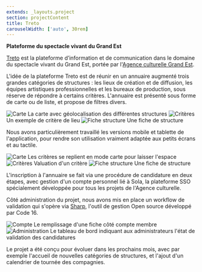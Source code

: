 ```yaml
---
extends: _layouts.project
section: projectContent
title: Treto
carouselWidth: ['auto', 30rem]
---
```


**Plateforme du spectacle vivant du Grand Est**

[Treto](https://treto.fr/) est la plateforme d’information et de communication dans le domaine du spectacle vivant du Grand Est, portée par l'[Agence culturelle Grand Est](https://culturegrandest.fr/).

L'idée de la plateforme Treto est de réunir en un annuaire augmenté trois grandes catégories de structures : les lieux de création et de diffusion, les équipes artistiques professionnelles et les bureaux de production, sous réserve de répondre à certains critères. L'annuaire est présenté sous forme de carte ou de liste, et propose de filtres divers.

![Carte](/assets/img/treto/map.png)
La carte avec géolocalisation des différentes structures
![Critères](/assets/img/treto/criteria.png)
Un exemple de critère de lieu
![Fiche structure](/assets/img/treto/show.png)
Une fiche de structure

Nous avons particulièrement travaillé les versions mobile et tablette de l'application, pour rendre son utilisation vraiment adaptée aux petits écrans et au tactile.

![Carte](/assets/img/treto/xs/map.png)
Les critères se replient en mode carte pour laisser l'espace
![Critères](/assets/img/treto/xs/criteria.png)
Valuation d'un critère
![Fiche structure](/assets/img/treto/xs/show.png)
Une fiche de structure

L'inscription à l'annuaire se fait via une procédure de candidature en deux étapes, avec gestion d'un compte personnel lié à Sola, la plateforme SSO spécialement développée pour tous les projets de l'Agence culturelle.

Côté administration du projet, nous avons mis en place un workflow de validation qui s'opère via [Sharp](https://sharp.code16.fr), l'outil de gestion Open source développé par Code 16.

![Compte](/assets/img/treto/account.png)
Le remplissage d'une fiche côté compte membre
![Administration](/assets/img/treto/sharp.png)
Le tableau de bord indiquant aux administrateurs l'état de validation des candidatures

Le projet a été conçu pour évoluer dans les prochains mois, avec par exemple l'accueil de nouvelles catégories de structures, et l'ajout d'un calendrier de tournée des compagnies.